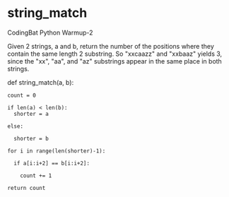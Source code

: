 # string_match
CodingBat Python Warmup-2

Given 2 strings, a and b, return the number of the positions where they contain the same length 2 substring. So "xxcaazz" and "xxbaaz" yields 3, since the "xx", "aa", and "az" substrings appear in the same place in both strings.

def string_match(a, b):
  
    count = 0
  
    if len(a) < len(b):
      shorter = a
    
    else:
  
      shorter = b
  
    for i in range(len(shorter)-1):
  
      if a[i:i+2] == b[i:i+2]:
  
        count += 1
  
    return count
